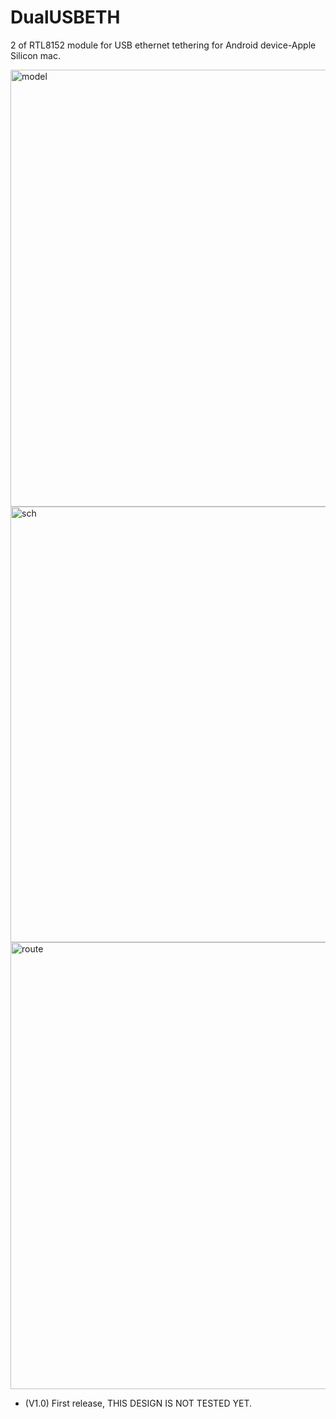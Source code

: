 # DualUSBETH

2 of RTL8152 module for USB ethernet tethering for Android device-Apple Silicon mac.

<img width="699" alt="model" src="https://user-images.githubusercontent.com/12396749/145405675-b459529b-cd4d-4090-ac54-408fb414c921.png">
<img width="697" alt="sch" src="https://user-images.githubusercontent.com/12396749/145405715-207e0d75-da8b-46eb-95e9-50b690b18152.png">
<img width="715" alt="route" src="https://user-images.githubusercontent.com/12396749/145405758-de7767db-0f4d-4f42-b519-9d8ff94bc68c.png">

* (V1.0) First release, THIS DESIGN IS NOT TESTED YET.
